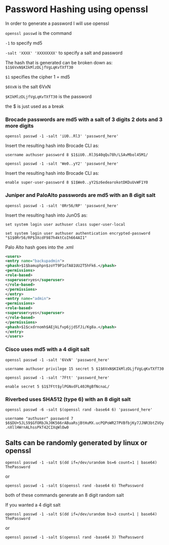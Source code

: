 # Password Hashing using openssl

In order to generate a password I will use openssl

`openssl passwd` is the command

`-1` to specify md5

`-salt 'XXXX' 'XXXXXXXX'` to specify a salt and password

The hash that is generated can be broken down as:
`$1$6VxN$KIkMlzDLjfVgLqKvTXfT30`

`$1` specifies the cipher 1 = md5

`$6VxN` is the salt 6VxN

`$KIkMlzDLjfVgLqKvTXfT30` is the password

the $ is just used as a break

### Brocade passwords are md5 with a salt of 3 digits 2 dots and 3 more digits

`openssl passwd -1 -salt 'iU0..Rl3' 'password_here'`

Insert the resulting hash into Brocade CLI as:

`username authuser password 8 $1$iU0..Rl3$40qQu78h/LSAvMbol45M1/`

`openssl passwd -1 -salt 'We0..yY2' 'password_here'`

Insert the resulting hash into Brocade CLI as:

`enable super-user-password 8 $1$We0..yY2$z6edearokotDKDuUvWF1Y0`


### Juniper and PaloAlto passwords are md5 with an 8 digit salt

`openssl passwd -1 -salt '0Rr56/RP' 'password_here'`

Insert the resulting hash into JunOS as:

`set system login user authuser class super-user-local`

`set system login user authuser authentication encrypted-password "$1$0Rr56/RP$3XcdF987h4ktCoIh664AI1"`

Palo Alto hash goes into the .xml
```xml
<users>
<entry name="backupadmin">
<phash>$1$bamuphpn$zoYT9P1oTA81UU2T5hFk6.</phash>
<permissions>
<role-based>
<superuser>yes</superuser>
</role-based>
</permissions>
</entry>
<entry name="admin">
<permissions>
<role-based>
<superuser>yes</superuser>
</role-based>
</permissions>
<phash>$1$cxdrnomh$AEjkLfvp6jjdSfJi/Kg8a.</phash>
</entry>
</users>
```

### Cisco uses md5 with a 4 digit salt

`openssl passwd -1 -salt '6VxN' 'password_here'`

`username authuser privilege 15 secret 5 $1$6VxN$KIkMlzDLjfVgLqKvTXfT30`

`openssl passwd -1 -salt '7Ftt' 'password_here'`

`enable secret 5 $1$7Ftt$ylPGNvdFL40JRgBfNcnaL/`

### Riverbed uses SHA512 (type 6) with an 8 digit salt

`openssl passwd -6 -salt $(openssl rand -base64 6) 'password_here'`

`username "authuser" password 7 $6$DU+5JLS9$GfORbJkJ0K566rABuaRsjBtHuMX.ucPQPoWR27PVBfbjKy7JJNR3btZVOy.nXllHWrnALhssPkT42CIXqWlOw0`

## Salts can be randomly generated by linux or openssl

`openssl passwd -1 -salt $(dd if=/dev/urandom bs=6 count=1 | base64) ThePassword`

or

`openssl passwd -1 -salt $(openssl rand -base64 6) ThePassword`

both of these commands generate an 8 digit random salt

If you wanted a 4 digit salt

`openssl passwd -1 -salt $(dd if=/dev/urandom bs=3 count=1 | base64) ThePassword`

or

`openssl passwd -1 -salt $(openssl rand -base64 3) ThePassword`
